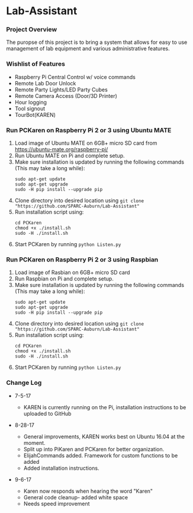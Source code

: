 # Lab-Assistant

### Project Overview
The puropse of this project is to bring a system that allows for easy to use management of lab equipment and various administrative features.

### Wishlist of Features
* Raspberry Pi Central Control w/ voice commands
* Remote Lab Door Unlock
* Remote Party Lights/LED Party Cubes
* Remote Camera Access (Door/3D Printer)
* Hour logging
* Tool signout
* TourBot(KAREN)

### Run PCKaren on Raspberry Pi 2 or 3 using Ubuntu MATE
1. Load image of Ubuntu MATE on 6GB+ micro SD card from https://ubuntu-mate.org/raspberry-pi/
1. Run Ubuntu MATE on Pi and complete setup.
1. Make sure installation is updated by running the following commands (This may take a long while):
    ```
    sudo apt-get update
    sudo apt-get upgrade
    sudo -H pip install --upgrade pip
    ```
1. Clone directory into desired location using `git clone "https://github.com/SPARC-Auburn/Lab-Assistant"`
1. Run installation script using: 
    ```
    cd PCKaren
    chmod +x ./install.sh
    sudo -H ./install.sh
    ```
1. Start PCKaren by running `python Listen.py`

### Run PCKaren on Raspberry Pi 2 or 3 using Raspbian
1. Load image of Rasbian on 6GB+ micro SD card
1. Run Raspbian on Pi and complete setup.
1. Make sure installation is updated by running the following commands (This may take a long while):
    ```
    sudo apt-get update
    sudo apt-get upgrade
    sudo -H pip install --upgrade pip
    ```
1. Clone directory into desired location using `git clone "https://github.com/SPARC-Auburn/Lab-Assistant"`
1. Run installation script using: 
    ```
    cd PCKaren
    chmod +x ./install.sh
    sudo -H ./install.sh
    ```
1. Start PCKaren by running `python Listen.py`

### Change Log
* 7-5-17
    * KAREN is currently running on the Pi, installation instructions to be uploaded to GitHub 

* 8-28-17
   * General improvements, KAREN works best on Ubuntu 16.04 at the moment.
   * Split up into PiKaren and PCKaren for better organization.
   * ElijahCommands added. Framework for custom functions to be added
   * Added installation instructions.
   
* 9-6-17
   * Karen now responds when hearing the word "Karen"
   * General code cleanup- added white space
   * Needs speed improvement
